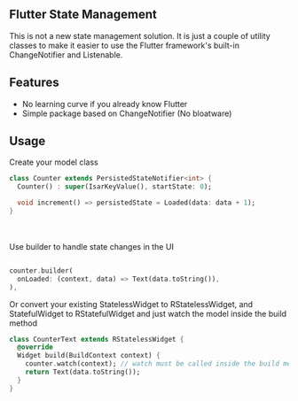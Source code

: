 ## Flutter State Management
This is not a new state management solution. It is just a couple of utility classes to make it 
easier to use the Flutter framework's built-in ChangeNotifier and Listenable.

## Features

- No learning curve if you already know Flutter
- Simple package based on ChangeNotifier (No bloatware)


## Usage

Create your model class
```dart
class Counter extends PersistedStateNotifier<int> {
  Counter() : super(IsarKeyValue(), startState: 0);

  void increment() => persistedState = Loaded(data: data + 1);
}
```
\
\
Use builder to handle state changes in the UI
```dart

counter.builder(
  onLoaded: (context, data) => Text(data.toString()),
),
```

Or convert your existing StatelessWidget to RStatelessWidget, and StatefulWidget to RStatefulWidget
and just watch the model inside the build method

```dart
class CounterText extends RStatelessWidget {
  @override
  Widget build(BuildContext context) {
    counter.watch(context); // watch must be called inside the build method
    return Text(data.toString());
  }
}
```